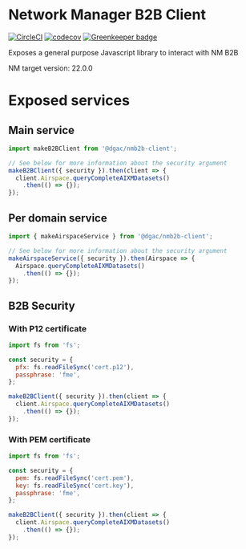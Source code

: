 # Network Manager B2B Client
[![CircleCI](https://circleci.com/gh/DGAC/nmb2b-client-js/tree/master.svg?style=svg)](https://circleci.com/gh/DGAC/nmb2b-client-js/tree/master)
[![codecov](https://codecov.io/gh/DGAC/nmb2b-client-js/branch/master/graph/badge.svg)](https://codecov.io/gh/DGAC/nmb2b-client-js) [![Greenkeeper badge](https://badges.greenkeeper.io/DGAC/nmb2b-client-js.svg)](https://greenkeeper.io/)

Exposes a general purpose Javascript library to interact with NM B2B

NM target version: 22.0.0

# Exposed services

## Main service
```javascript
import makeB2BClient from '@dgac/nmb2b-client';

// See below for more information about the security argument
makeB2BClient({ security }).then(client => {
  client.Airspace.queryCompleteAIXMDatasets()
    .then(() => {});
});
```
## Per domain service
```javascript
import { makeAirspaceService } from '@dgac/nmb2b-client';

// See below for more information about the security argument
makeAirspaceService({ security }).then(Airspace => {
  Airspace.queryCompleteAIXMDatasets()
    .then(() => {});
});
```

## B2B Security

### With P12 certificate
```javascript
import fs from 'fs';

const security = {
  pfx: fs.readFileSync('cert.p12'),
  passphrase: 'fme',
};

makeB2BClient({ security }).then(client => {
  client.Airspace.queryCompleteAIXMDatasets()
    .then(() => {});
});
```

### With PEM certificate
```javascript
import fs from 'fs';

const security = {
  pem: fs.readFileSync('cert.pem'),
  key: fs.readFileSync('cert.key'),
  passphrase: 'fme',
};

makeB2BClient({ security }).then(client => {
  client.Airspace.queryCompleteAIXMDatasets()
    .then(() => {});
});
```
